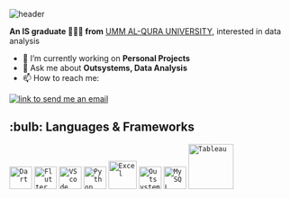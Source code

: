 ![header](https://capsule-render.vercel.app/api?type=rounded&color=gradient&text=%20Hi%20👋,%20I'm%20Ruba%20Alharbi&height=250&fontSize=60&textBg=false)


**An IS graduate 👩🏻‍💻 from** <a href="https://uqu.edu.sa/en">UMM AL-QURA UNIVERSITY</a>, interested in data analysis

- 🔭 I’m currently working on **Personal Projects**
- 💬 Ask me about **Outsystems, Data Analysis**
- 📫 How to reach me: 

<a href="mailto:ruba.yahya01@gmail.com">
    <img alt="link to send me an email" src="https://img.shields.io/static/v1?label&message=ruba.yahya01@gmail.com&color=white&style=flat&logo=gmail" />
</a>

<h2>:bulb: Languages & Frameworks</h2>
<code><img title="Dart" alt="Dart" width="40px" src="https://external-content.duckduckgo.com/iu/?u=https%3A%2F%2Fdart-code.gallerycdn.vsassets.io%2Fextensions%2Fdart-code%2Fdart-code%2F3.16.0%2F1604068722763%2FMicrosoft.VisualStudio.Services.Icons.Default&f=1&nofb=1" /></code>
<code><img title="Flutter" alt="Flutter" width="40px" src="https://external-content.duckduckgo.com/iu/?u=https%3A%2F%2Fcdn-images-1.medium.com%2Fmax%2F1200%2F1*5-aoK8IBmXve5whBQM90GA.png&f=1&nofb=1" /></code>
<code><img title="VScode" alt="VScode" width="40px" src="https://external-content.duckduckgo.com/iu/?u=https%3A%2F%2Fuser-images.githubusercontent.com%2F674621%2F71187801-14e60a80-2280-11ea-94c9-e56576f76baf.png&f=1&nofb=1" /></code>
<code><img title="Python" alt="Python" width="40px" src="https://external-content.duckduckgo.com/iu/?u=https%3A%2F%2Fs3.amazonaws.com%2Fmedia-p.slid.es%2Fuploads%2F1005350%2Fimages%2F6496607%2Fpython-logo.png&f=1&nofb=1&ipt=41a0c7920541e6f8f726e4a3abc85dd02f970a1b6373079df768ce74c4343d47&ipo=images" /></code>
<code><img title="Excel" alt="Excel" width="50px" src="https://logos-marques.com/wp-content/uploads/2020/09/Excel-logo.png" /></code>
<code><img title="Outsystems" alt="Outsystems" width="40px" src="https://jobs.ciklum.com/wp-content/uploads/2018/07/outsystems_logo.png" /></code>
<code><img title="MySQL" alt="MySQL" width="40px" src="https://sqlbackupandftp.com/blog/wp-content/uploads/2015/01/mysql-logo_2800x2800_pixels1.png" /></code>
<code><img title="Tableau" alt="Tableau" width="80px" src="https://d1.awsstatic.com/china/hp/partners/tableau-LOGO-new02.5c999da7245fd3cb2ad15cde4bf90d0432b626ef.png" /></code>
</br></br>

